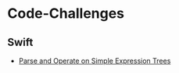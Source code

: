 # Code-Challenges

## Swift
* [Parse and Operate on Simple Expression Trees](/Parse%20and%20Operate%20on%20Simple%20Expression%20Trees)
